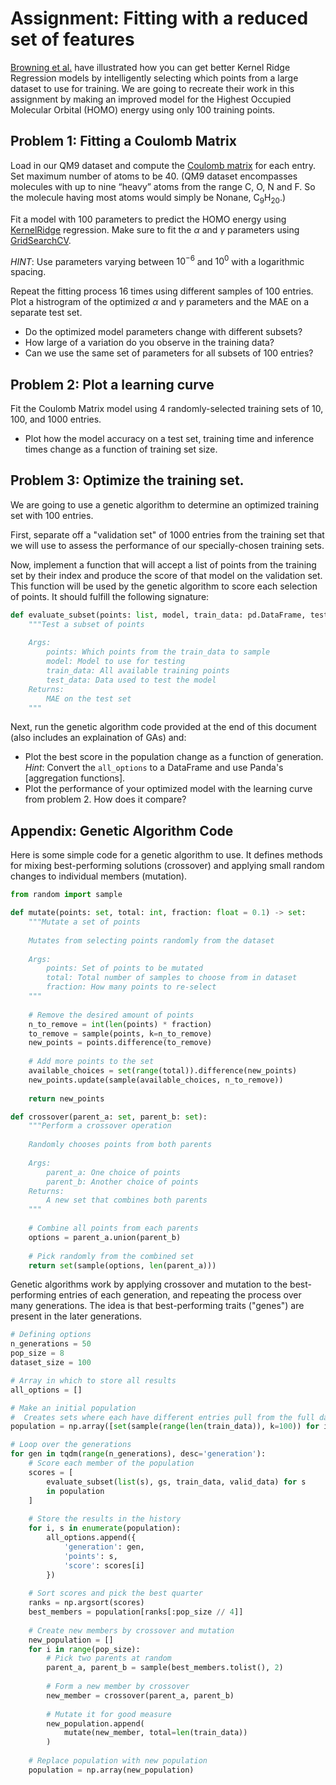 # Assignment: Fitting with a reduced set of features

[Browning et al.](http://pubs.acs.org/doi/10.1021/acs.jpclett.7b00038) have illustrated how you can get better Kernel Ridge Regression models by intelligently selecting which points from a large dataset to use for training.
We are going to recreate their work in this assignment by making an improved model for the Highest Occupied Molecular Orbital (HOMO) energy using only 100 training points.

## Problem 1: Fitting a Coulomb Matrix

Load in our QM9 dataset and compute the [Coulomb matrix](https://singroup.github.io/dscribe/latest/tutorials/coulomb_matrix.html) for each entry. Set maximum number of atoms to be 40. (QM9 dataset encompasses molecules with up to nine “heavy” atoms from the range C, O, N and F. So the molecule having most atoms would simply be Nonane, C<sub>9</sub>H<sub>20</sub>.)

Fit a model with 100 parameters to predict the HOMO energy using [KernelRidge](https://scikit-learn.org/stable/modules/generated/sklearn.kernel_ridge.KernelRidge.html) regression. Make sure to fit the $\alpha$ and $\gamma$ parameters using [GridSearchCV](https://scikit-learn.org/stable/modules/generated/sklearn.model_selection.GridSearchCV.html).

*HINT*: Use parameters varying between $10^{-6}$ and $10^0$ with a logarithmic spacing.

Repeat the fitting process 16 times using different samples of 100 entries. Plot a histrogram of the optimized $\alpha$ and $\gamma$ parameters and the MAE on a separate test set.

- Do the optimized model parameters change with different subsets?
- How large of a variation do you observe in the training data?
- Can we use the same set of parameters for all subsets of 100 entries?

## Problem 2: Plot a learning curve

Fit the Coulomb Matrix model using 4 randomly-selected training sets of 10, 100, and 1000 entries.

- Plot how the model accuracy on a test set, training time and inference times change as a function of training set size.

## Problem 3: Optimize the training set. 

We are going to use a genetic algorithm to determine an optimized training set with $100$ entries.

First, separate off a "validation set" of 1000 entries from the training set that we will use to assess the performance of our specially-chosen training sets.

Now, implement a function that will accept a list of points from the training set by their index and produce the score of that model on the validation set. 
This function will be used by the genetic algorithm to score each selection of points.
It should fulfill the following signature:

```python
def evaluate_subset(points: list, model, train_data: pd.DataFrame, test_data: pd.DataFrame) -> float:
    """Test a subset of points
    
    Args:
        points: Which points from the train_data to sample
        model: Model to use for testing
        train_data: All available training points
        test_data: Data used to test the model
    Returns:
        MAE on the test set
    """
```

Next, run the genetic algorithm code provided at the end of this document (also includes an explaination of GAs) and:

- Plot the best score in the population change as a function of generation. *Hint*: Convert the `all_options` to a DataFrame and use Panda's [aggregation functions].
- Plot the performance of your optimized model with the learning curve from problem 2. How does it compare?

## Appendix: Genetic Algorithm Code

Here is some simple code for a genetic algorithm to use. 
It defines methods for mixing best-performing solutions (crossover) and applying small random changes to individual members (mutation).

```python
from random import sample

def mutate(points: set, total: int, fraction: float = 0.1) -> set:
    """Mutate a set of points
    
    Mutates from selecting points randomly from the dataset
    
    Args:
        points: Set of points to be mutated
        total: Total number of samples to choose from in dataset
        fraction: How many points to re-select
    """
    
    # Remove the desired amount of points
    n_to_remove = int(len(points) * fraction)
    to_remove = sample(points, k=n_to_remove)
    new_points = points.difference(to_remove)
    
    # Add more points to the set
    available_choices = set(range(total)).difference(new_points)
    new_points.update(sample(available_choices, n_to_remove))
    
    return new_points

def crossover(parent_a: set, parent_b: set):
    """Perform a crossover operation
    
    Randomly chooses points from both parents
    
    Args:
        parent_a: One choice of points
        parent_b: Another choice of points
    Returns:
        A new set that combines both parents
    """
    
    # Combine all points from each parents
    options = parent_a.union(parent_b)
    
    # Pick randomly from the combined set
    return set(sample(options, len(parent_a)))
```

Genetic algorithms work by applying crossover and mutation to the best-performing entries of each generation, and repeating the process over many generations. 
The idea is that best-performing traits ("genes") are present in the later generations.

```python
# Defining options
n_generations = 50
pop_size = 8
dataset_size = 100

# Array in which to store all results
all_options = []

# Make an initial population
#  Creates sets where each have different entries pull from the full dataset
population = np.array([set(sample(range(len(train_data)), k=100)) for i in range(pop_size)])

# Loop over the generations
for gen in tqdm(range(n_generations), desc='generation'):
    # Score each member of the population
    scores = [
        evaluate_subset(list(s), gs, train_data, valid_data) for s 
        in population
    ]
    
    # Store the results in the history
    for i, s in enumerate(population):
        all_options.append({
            'generation': gen,
            'points': s,
            'score': scores[i]
        })
        
    # Sort scores and pick the best quarter
    ranks = np.argsort(scores)
    best_members = population[ranks[:pop_size // 4]]
    
    # Create new members by crossover and mutation
    new_population = []
    for i in range(pop_size):
        # Pick two parents at random
        parent_a, parent_b = sample(best_members.tolist(), 2)
        
        # Form a new member by crossover
        new_member = crossover(parent_a, parent_b)
        
        # Mutate it for good measure
        new_population.append(
            mutate(new_member, total=len(train_data))
        )
    
    # Replace population with new population
    population = np.array(new_population)
```
